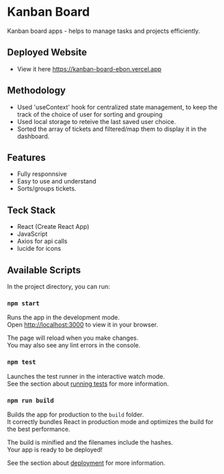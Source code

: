 # Kanban Board

Kanban board apps - helps to manage tasks and projects efficiently.

## Deployed Website

- View it here https://kanban-board-ebon.vercel.app

## Methodology

- Used 'useContext' hook for centralized state management, to keep the track of the choice of user for sorting and grouping
- Used local storage to reteive the last saved user choice.
- Sorted the array of tickets and filtered/map them to display it in the dashboard.

## Features

- Fully responnsive
- Easy to use and understand
- Sorts/groups tickets.

## Teck Stack

- React (Create React App)
- JavaScript
- Axios for api calls
- lucide for icons


## Available Scripts

In the project directory, you can run:

### `npm start`

Runs the app in the development mode.\
Open [http://localhost:3000](http://localhost:3000) to view it in your browser.

The page will reload when you make changes.\
You may also see any lint errors in the console.

### `npm test`

Launches the test runner in the interactive watch mode.\
See the section about [running tests](https://facebook.github.io/create-react-app/docs/running-tests) for more information.

### `npm run build`

Builds the app for production to the `build` folder.\
It correctly bundles React in production mode and optimizes the build for the best performance.

The build is minified and the filenames include the hashes.\
Your app is ready to be deployed!

See the section about [deployment](https://facebook.github.io/create-react-app/docs/deployment) for more information.
